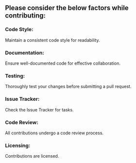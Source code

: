## Please consider the below factors while contributing:


### Code Style:
Maintain a consistent code style for readability.
### Documentation:
Ensure well-documented code for effective collaboration.
### Testing:
Thoroughly test your changes before submitting a pull request.
### Issue Tracker:
Check the Issue Tracker for tasks.
### Code Review:
All contributions undergo a code review process.
### Licensing:
Contributions are licensed.
